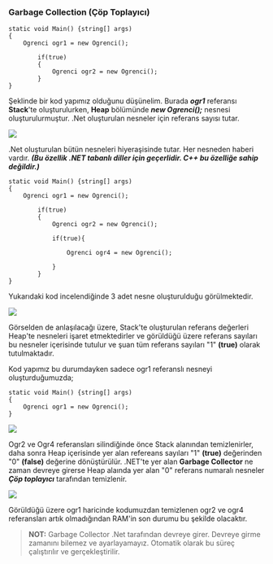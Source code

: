 ### Garbage Collection (Çöp Toplayıcı)

```
static void Main() {string[] args)
{
    Ogrenci ogr1 = new Ogrenci();

        if(true)
        {
            Ogrenci ogr2 = new Ogrenci();
        }
}
```
Şeklinde bir kod yapımız olduğunu düşünelim.
Burada ***ogr1*** referansı **Stack**'te oluşturulurken, **Heap** bölümünde ***new Ogrenci();*** nesnesi oluşturulurmuştur.
.Net oluşturulan nesneler için referans sayısı tutar.

![](https://i.imgur.com/ljPSx1n.png)

.Net oluşturulan bütün nesneleri hiyeraşisinde tutar. Her nesneden haberi vardır. ***(Bu özellik .NET tabanlı diller için geçerlidir. C++ bu özelliğe sahip değildir.)***

```
static void Main() {string[] args)
{
    Ogrenci ogr1 = new Ogrenci();

        if(true)
        {
            Ogrenci ogr2 = new Ogrenci();

            if(true){

                Ogrenci ogr4 = new Ogrenci();

            }
        }
}
```
Yukarıdaki kod incelendiğinde 3 adet nesne oluşturulduğu görülmektedir.

![](https://i.imgur.com/Gw2i6Fj.png)

Görselden de anlaşılacağı üzere, Stack'te oluşturulan referans değerleri Heap'te nesneleri işaret etmektedirler ve görüldüğü üzere referans sayıları bu nesneler içerisinde tutulur ve şuan tüm referans sayıları "1" **(true)** olarak tutulmaktadır.

Kod yapımız bu durumdayken sadece ogr1 referanslı nesneyi oluşturduğumuzda;

```
static void Main() {string[] args)
{
    Ogrenci ogr1 = new Ogrenci();
}
```

![](https://i.imgur.com/lZdD3Vl.png)

Ogr2 ve Ogr4 referansları silindiğinde önce Stack alanından temizlenirler, daha sonra Heap içerisinde yer alan refereans sayıları "1" **(true)** değerinden "0" **(false)** değerine dönüştürülür.
.NET'te yer alan **Garbage Collector** ne zaman devreye girerse Heap alaında yer alan "0" referans numaralı nesneler ***Çöp toplayıcı*** tarafından temizlenir. 

![](https://i.imgur.com/I19wzOL.png)

Görüldüğü üzere ogr1 haricinde kodumuzdan temizlenen ogr2 ve ogr4 referansları artık olmadığından RAM'in son durumu bu şekilde olacaktır.

> **NOT:** Garbage Collector .Net tarafından devreye girer. Devreye girme zamanını bilemez ve ayarlayamayız. Otomatik olarak bu süreç çalıştırılır ve gerçekleştirilir.
